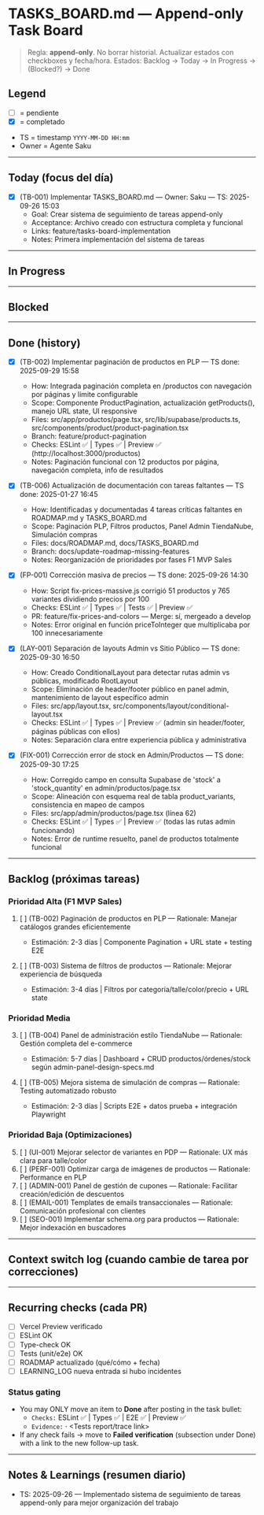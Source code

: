 # TASKS_BOARD.md — Append-only Task Board

> Regla: **append-only**. No borrar historial. Actualizar estados con checkboxes y fecha/hora.
> Estados: Backlog → Today → In Progress → (Blocked?) → Done

## Legend

- [ ] = pendiente
- [x] = completado
- TS = timestamp `YYYY-MM-DD HH:mm`
- Owner = Agente Saku

---

## Today (focus del día)

- [x] (TB-001) Implementar TASKS_BOARD.md — Owner: Saku — TS: 2025-09-26 15:03
  - Goal: Crear sistema de seguimiento de tareas append-only
  - Acceptance: Archivo creado con estructura completa y funcional
  - Links: feature/tasks-board-implementation
  - Notes: Primera implementación del sistema de tareas

---

## In Progress

<!-- Tareas actualmente en desarrollo -->

---

## Blocked

<!-- Tareas bloqueadas esperando resolución -->

---

## Done (history)

- [x] (TB-002) Implementar paginación de productos en PLP — TS done: 2025-09-29 15:58
  - How: Integrada paginación completa en /productos con navegación por páginas y límite configurable
  - Scope: Componente ProductPagination, actualización getProducts(), manejo URL state, UI responsive
  - Files: src/app/productos/page.tsx, src/lib/supabase/products.ts, src/components/product/product-pagination.tsx
  - Branch: feature/product-pagination
  - Checks: ESLint ✅ | Types ✅ | Preview ✅ (http://localhost:3000/productos)
  - Notes: Paginación funcional con 12 productos por página, navegación completa, info de resultados

- [x] (TB-006) Actualización de documentación con tareas faltantes — TS done: 2025-01-27 16:45
  - How: Identificadas y documentadas 4 tareas críticas faltantes en ROADMAP.md y TASKS_BOARD.md
  - Scope: Paginación PLP, Filtros productos, Panel Admin TiendaNube, Simulación compras
  - Files: docs/ROADMAP.md, docs/TASKS_BOARD.md
  - Branch: docs/update-roadmap-missing-features
  - Notes: Reorganización de prioridades por fases F1 MVP Sales

- [x] (FP-001) Corrección masiva de precios — TS done: 2025-09-26 14:30
  - How: Script fix-prices-massive.js corrigió 51 productos y 765 variantes dividiendo precios por 100
  - Checks: ESLint ✅ | Types ✅ | Tests ✅ | Preview ✅
  - PR: feature/fix-prices-and-colors — Merge: sí, mergeado a develop
  - Notes: Error original en función priceToInteger que multiplicaba por 100 innecesariamente

- [x] (LAY-001) Separación de layouts Admin vs Sitio Público — TS done: 2025-09-30 16:50
  - How: Creado ConditionalLayout para detectar rutas admin vs públicas, modificado RootLayout
  - Scope: Eliminación de header/footer público en panel admin, mantenimiento de layout específico admin
  - Files: src/app/layout.tsx, src/components/layout/conditional-layout.tsx
  - Checks: ESLint ✅ | Types ✅ | Preview ✅ (admin sin header/footer, páginas públicas con ellos)
  - Notes: Separación clara entre experiencia pública y administrativa

- [x] (FIX-001) Corrección error de stock en Admin/Productos — TS done: 2025-09-30 17:25
  - How: Corregido campo en consulta Supabase de 'stock' a 'stock_quantity' en admin/productos/page.tsx
  - Scope: Alineación con esquema real de tabla product_variants, consistencia en mapeo de campos
  - Files: src/app/admin/productos/page.tsx (línea 62)
  - Checks: ESLint ✅ | Types ✅ | Preview ✅ (todas las rutas admin funcionando)
  - Notes: Error de runtime resuelto, panel de productos totalmente funcional

---

## Backlog (próximas tareas)

### **Prioridad Alta (F1 MVP Sales)**

1. [ ] (TB-002) Paginación de productos en PLP — Rationale: Manejar catálogos grandes eficientemente
   - Estimación: 2-3 días | Componente Pagination + URL state + testing E2E
   
2. [ ] (TB-003) Sistema de filtros de productos — Rationale: Mejorar experiencia de búsqueda
   - Estimación: 3-4 días | Filtros por categoría/talle/color/precio + URL state

### **Prioridad Media**

3. [ ] (TB-004) Panel de administración estilo TiendaNube — Rationale: Gestión completa del e-commerce
   - Estimación: 5-7 días | Dashboard + CRUD productos/órdenes/stock según admin-panel-design-specs.md
   
4. [ ] (TB-005) Mejora sistema de simulación de compras — Rationale: Testing automatizado robusto
   - Estimación: 2-3 días | Scripts E2E + datos prueba + integración Playwright

### **Prioridad Baja (Optimizaciones)**

5. [ ] (UI-001) Mejorar selector de variantes en PDP — Rationale: UX más clara para talle/color
6. [ ] (PERF-001) Optimizar carga de imágenes de productos — Rationale: Performance en PLP
7. [ ] (ADMIN-001) Panel de gestión de cupones — Rationale: Facilitar creación/edición de descuentos
8. [ ] (EMAIL-001) Templates de emails transaccionales — Rationale: Comunicación profesional con clientes
9. [ ] (SEO-001) Implementar schema.org para productos — Rationale: Mejor indexación en buscadores

---

## Context switch log (cuando cambie de tarea por correcciones)

<!-- Registro de cambios de contexto -->

---

## Recurring checks (cada PR)

- [ ] Vercel Preview verificado
- [ ] ESLint OK
- [ ] Type-check OK
- [ ] Tests (unit/e2e) OK
- [ ] ROADMAP actualizado (qué/cómo + fecha)
- [ ] LEARNING_LOG nueva entrada si hubo incidentes

### Status gating

- You may ONLY move an item to **Done** after posting in the task bullet:
  - `Checks:` ESLint ✅ | Types ✅ | E2E ✅ | Preview ✅
  - `Evidence:` <Preview URL> · <Tests report/trace link>
- If any check fails → move to **Failed verification** (subsection under Done) with a link to the new follow-up task.

---

## Notes & Learnings (resumen diario)

- TS: 2025-09-26 — Implementado sistema de seguimiento de tareas append-only para mejor organización del trabajo
